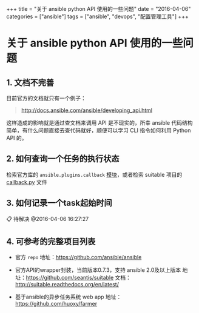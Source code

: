 +++
title = "关于 ansible python API 使用的一些问题"
date = "2016-04-06"
categories = ["ansible"]
tags = ["ansible", "devops", "配置管理工具"]
+++

# 关于 ansible python API 使用的一些问题

## 1. 文档不完善

目前官方的文档就只有一个例子：

> http://docs.ansible.com/ansible/developing_api.html

这样造成的影响就是通过查文档来调用 API 是不现实的，所幸 ansible 代码结构简单，有什么问题直接去查代码就好，顺便可以学习 CLI 指令如何利用 Python API 的。

## 2. 如何查询一个任务的执行状态

检索官方库的 `ansible.plugins.callback` [模块](https://github.com/ansible/ansible/blob/devel/lib%2Fansible%2Fplugins%2Fcallback%2F__init__.py)，或者检索 suitable 项目的 [callback.py](https://github.com/seantis/suitable/blob/master/suitable%2Fcallback.py) 文件

## 3. 如何记录一个task起始时间

📋️ 待解决 @2016-04-06 16:27:27

## 4. 可参考的完整项目列表


* 官方 `repo`
地址：https://github.com/ansible/ansible

* 官方API的wrapper封装，当前版本0.7.3，支持 ansible 2.0及以上版本
地址：https://github.com/seantis/suitable
文档：http://suitable.readthedocs.org/en/latest/

* 基于ansible的异步任务系统 web app
地址：https://github.com/huoxy/farmer

